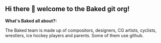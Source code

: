 ## Hi there 👋 welcome to the Baked git org!

**What's Baked all about?:**

The Baked team is made up of compositors, designers, CG artists, cyclists, wrestlers, ice hockey players and parents. Some of them use github.

